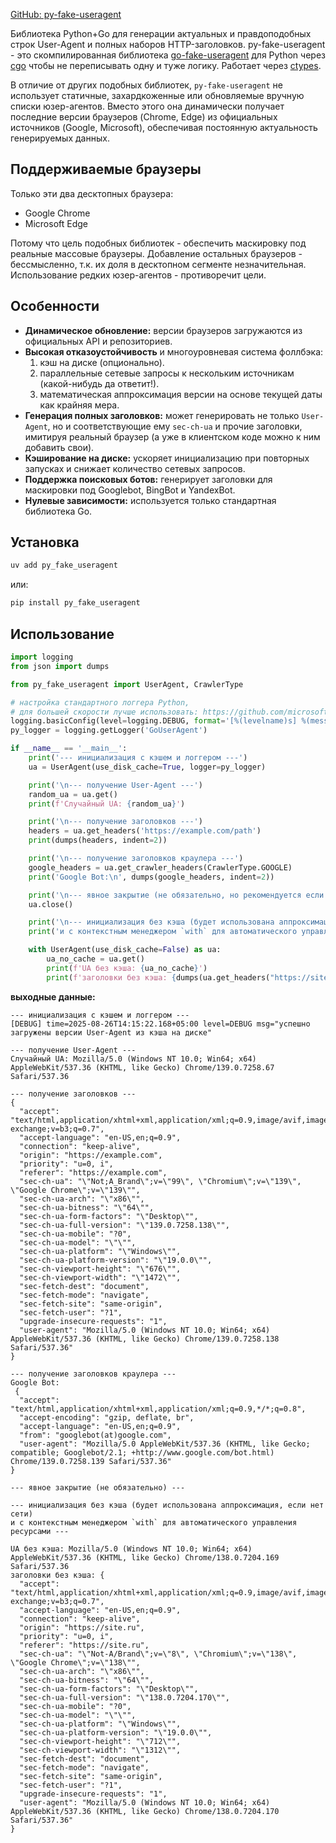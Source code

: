 [GitHub: py-fake-useragent](https://github.com/imbecility/go-fake-useragent/tree/main/python)

Библиотека Python+Go для генерации актуальных и правдоподобных строк User-Agent и полных наборов HTTP-заголовков.
py-fake-useragent - это скомпилированная библиотека [go-fake-useragent](https://github.com/imbecility/go-fake-useragent) для Python через [cgo](https://pkg.go.dev/cmd/cgo) чтобы не переписывать одну и туже логику. Работает через [ctypes](https://docs.python.org/3/c-api/init.html).

В отличие от других подобных библиотек, `py-fake-useragent` не использует статичные, захардкоженные или обновляемые вручную списки юзер-агентов. Вместо этого она динамически получает последние версии браузеров (Chrome, Edge) из официальных источников (Google, Microsoft), обеспечивая постоянную актуальность генерируемых данных.

## Поддерживаемые браузеры

Только эти два десктопных браузера:

*   Google Chrome
*   Microsoft Edge

Потому что цель подобных библиотек - обеспечить маскировку под реальные массовые браузеры. Добавление остальных браузеров - бессмысленно, т.к. их доля в десктопном сегменте незначительная. Использование редких юзер-агентов - противоречит цели.

## Особенности

*   **Динамическое обновление:** версии браузеров загружаются из официальных API и репозиториев.
*   **Высокая отказоустойчивость** и многоуровневая система фоллбэка:
    1.  кэш на диске (опционально).
    2.  параллельные сетевые запросы к нескольким источникам (какой-нибудь да ответит!).
    3.  математическая аппроксимация версии на основе текущей даты как крайняя мера.
*   **Генерация полных заголовков:** может генерировать не только `User-Agent`, но и соответствующие ему `sec-ch-ua` и прочие заголовки, имитируя реальный браузер (а уже в клиентском коде можно к ним добавить свои).
*   **Кэширование на диске:** ускоряет инициализацию при повторных запусках и снижает количество сетевых запросов.
*   **Поддержка поисковых ботов:** генерирует заголовки для маскировки под Googlebot, BingBot и YandexBot.
*   **Нулевые зависимости:** используется только стандартная библиотека Go.


## Установка

```bash
uv add py_fake_useragent
````

или:

```bash
pip install py_fake_useragent
````

## Использование

```python
import logging
from json import dumps

from py_fake_useragent import UserAgent, CrawlerType

# настройка стандартного логгера Python,
# для большей скорости лучше использовать: https://github.com/microsoft/picologging
logging.basicConfig(level=logging.DEBUG, format='[%(levelname)s] %(message)s')
py_logger = logging.getLogger('GoUserAgent')

if __name__ == '__main__':
    print('--- инициализация с кэшем и логгером ---')
    ua = UserAgent(use_disk_cache=True, logger=py_logger)

    print('\n--- получение User-Agent ---')
    random_ua = ua.get()
    print(f'Случайный UA: {random_ua}')

    print('\n--- получение заголовков ---')
    headers = ua.get_headers('https://example.com/path')
    print(dumps(headers, indent=2))

    print('\n--- получение заголовков краулера ---')
    google_headers = ua.get_crawler_headers(CrawlerType.GOOGLE)
    print('Google Bot:\n', dumps(google_headers, indent=2))

    print('\n--- явное закрытие (не обязательно, но рекомендуется если библиотека не будет использоваться дальше) ---')
    ua.close()

    print('\n--- инициализация без кэша (будет использована аппроксимация, если нет сети)')
    print('и с контекстным менеджером `with` для автоматического управления ресурсами ---\n')

    with UserAgent(use_disk_cache=False) as ua:
        ua_no_cache = ua.get()
        print(f'UA без кэша: {ua_no_cache}')
        print(f'заголовки без кэша: {dumps(ua.get_headers("https://site.ru/url/path"), indent=2)}')

```

**выходные данные:**

```
--- инициализация с кэшем и логгером ---
[DEBUG] time=2025-08-26T14:15:22.168+05:00 level=DEBUG msg="успешно загружены версии User-Agent из кэша на диске"

--- получение User-Agent ---
Случайный UA: Mozilla/5.0 (Windows NT 10.0; Win64; x64) AppleWebKit/537.36 (KHTML, like Gecko) Chrome/139.0.7258.67 Safari/537.36

--- получение заголовков ---
{
  "accept": "text/html,application/xhtml+xml,application/xml;q=0.9,image/avif,image/webp,image/apng,*/*;q=0.8,application/signed-exchange;v=b3;q=0.7",
  "accept-language": "en-US,en;q=0.9",
  "connection": "keep-alive",
  "origin": "https://example.com",
  "priority": "u=0, i",
  "referer": "https://example.com",
  "sec-ch-ua": "\"Not;A_Brand\";v=\"99\", \"Chromium\";v=\"139\", \"Google Chrome\";v=\"139\"",
  "sec-ch-ua-arch": "\"x86\"",
  "sec-ch-ua-bitness": "\"64\"",
  "sec-ch-ua-form-factors": "\"Desktop\"",
  "sec-ch-ua-full-version": "\"139.0.7258.138\"",
  "sec-ch-ua-mobile": "?0",
  "sec-ch-ua-model": "\"\"",
  "sec-ch-ua-platform": "\"Windows\"",
  "sec-ch-ua-platform-version": "\"19.0.0\"",
  "sec-ch-viewport-height": "\"676\"",
  "sec-ch-viewport-width": "\"1472\"",
  "sec-fetch-dest": "document",
  "sec-fetch-mode": "navigate",
  "sec-fetch-site": "same-origin",
  "sec-fetch-user": "?1",
  "upgrade-insecure-requests": "1",
  "user-agent": "Mozilla/5.0 (Windows NT 10.0; Win64; x64) AppleWebKit/537.36 (KHTML, like Gecko) Chrome/139.0.7258.138 Safari/537.36"
}

--- получение заголовков краулера ---
Google Bot:
 {
  "accept": "text/html,application/xhtml+xml,application/xml;q=0.9,*/*;q=0.8",
  "accept-encoding": "gzip, deflate, br",
  "accept-language": "en-US,en;q=0.9",
  "from": "googlebot(at)google.com",
  "user-agent": "Mozilla/5.0 AppleWebKit/537.36 (KHTML, like Gecko; compatible; Googlebot/2.1; +http://www.google.com/bot.html) Chrome/139.0.7258.139 Safari/537.36"
}

--- явное закрытие (не обязательно) ---

--- инициализация без кэша (будет использована аппроксимация, если нет сети)
и с контекстным менеджером `with` для автоматического управления ресурсами ---

UA без кэша: Mozilla/5.0 (Windows NT 10.0; Win64; x64) AppleWebKit/537.36 (KHTML, like Gecko) Chrome/138.0.7204.169 Safari/537.36
заголовки без кэша: {
  "accept": "text/html,application/xhtml+xml,application/xml;q=0.9,image/avif,image/webp,image/apng,*/*;q=0.8,application/signed-exchange;v=b3;q=0.7",
  "accept-language": "en-US,en;q=0.9",
  "connection": "keep-alive",
  "origin": "https://site.ru",
  "priority": "u=0, i",
  "referer": "https://site.ru",
  "sec-ch-ua": "\"Not-A/Brand\";v=\"8\", \"Chromium\";v=\"138\", \"Google Chrome\";v=\"138\"",
  "sec-ch-ua-arch": "\"x86\"",
  "sec-ch-ua-bitness": "\"64\"",
  "sec-ch-ua-form-factors": "\"Desktop\"",
  "sec-ch-ua-full-version": "\"138.0.7204.170\"",
  "sec-ch-ua-mobile": "?0",
  "sec-ch-ua-model": "\"\"",
  "sec-ch-ua-platform": "\"Windows\"",
  "sec-ch-ua-platform-version": "\"19.0.0\"",
  "sec-ch-viewport-height": "\"712\"",
  "sec-ch-viewport-width": "\"1312\"",
  "sec-fetch-dest": "document",
  "sec-fetch-mode": "navigate",
  "sec-fetch-site": "same-origin",
  "sec-fetch-user": "?1",
  "upgrade-insecure-requests": "1",
  "user-agent": "Mozilla/5.0 (Windows NT 10.0; Win64; x64) AppleWebKit/537.36 (KHTML, like Gecko) Chrome/138.0.7204.170 Safari/537.36"
}
```